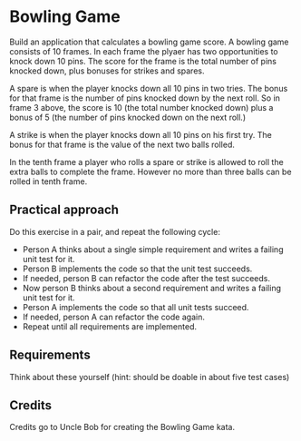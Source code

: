 ﻿# Bowling Game #
Build an application that calculates a bowling game score. A bowling game consists of 10 frames. In each frame the plyaer has two opportunities to knock down 10 pins. The score for the frame is the total number of pins knocked down, plus bonuses for strikes and spares.

A spare is when the player knocks down all 10 pins in two tries.  The bonus for
that frame is the number of pins knocked down by the next roll.  So in frame 3
above, the score is 10 (the total number knocked down) plus a bonus of 5 (the
number of pins knocked down on the next roll.)

A strike is when the player knocks down all 10 pins on his first try.  The bonus
for that frame is the value of the next two balls rolled.

In the tenth frame a player who rolls a spare or strike is allowed to roll the extra
balls to complete the frame.  However no more than three balls can be rolled in
tenth frame.

## Practical approach ##
Do this exercise in a pair, and repeat the following cycle:
- Person A thinks about a single simple requirement and writes a failing unit test for it.
- Person B implements the code so that the unit test succeeds.
- If needed, person B can refactor the code after the test succeeds.
- Now person B thinks about a second requirement and writes a failing unit test for it.
- Person A implements the code so that all unit tests succeed.
- If needed, person A can refactor the code again.
- Repeat until all requirements are implemented.

## Requirements ##
Think about these yourself (hint: should be doable in about five test cases)

## Credits ##
Credits go to Uncle Bob for creating the Bowling Game kata.